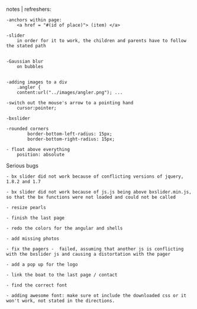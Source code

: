 notes | refreshers: 

	-anchors within page: 
		<a href = "#(id of place)"> (item) </a> 

	-slider
		in order for it to work, the children and parents have to follow the stated path


	-Gaussian blur 
		on bubbles 


	-adding images to a div
		.angler {  
    	content:url("../images/angler.png"); ...

    -switch out the mouse's arrow to a pointing hand 
    	cursor:pointer;

    -bxslider 

    -rounded corners
            border-bottom-left-radius: 15px;
            border-bottom-right-radius: 15px;
    
    - float above everything
    	position: absolute 

    




Serious bugs

	- bx slider did not work because of conflicting versions of jquery, 1.8.2 and 1.7

	- bx slider did not work because of js.js being above bxslider.min.js, so that the bx functions were not loaded and could not be called

	- resize pearls

	- finish the last page 

	- redo the colors for the angular and shells

	- add missing photos

	- fix the pagers -  failed, assuming that another js is conflicting with the bxslider js and causing a distortation with the pager

	- add a pop up for the logo

	- link the boat to the last page / contact

	- find the correct font 

	- adding awesome font: make sure ot include the downloaded css or it won't work, not stated in the directions. 









